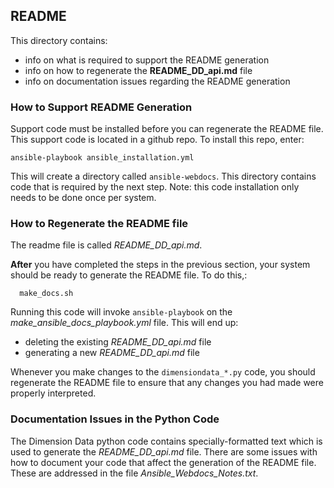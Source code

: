 
## README

This directory contains:
* info on what is required to support the README generation
* info on how to regenerate the **README_DD_api.md** file
* info on documentation issues regarding the README generation


### How to Support README Generation

Support code must be installed before you can regenerate the README file.  This support code is located in a github repo.  To install this repo, enter:
```
ansible-playbook ansible_installation.yml
```

This will create a directory called `ansible-webdocs`.  This directory contains code that is required by the next step.  Note: this code installation only needs to be done once per system.


### How to Regenerate the README file

The readme file is called *README_DD_api.md*.

**After** you have completed the steps in the previous section, your system should be ready to generate the README file.  To do this,:
```
  make_docs.sh
```
Running this code will invoke `ansible-playbook` on the *make_ansible_docs_playbook.yml* file.  This will end up:

* deleting the existing *README_DD_api.md* file
* generating a new *README_DD_api.md* file


Whenever you make changes to the `dimensiondata_*.py` code, you should regenerate the README file to ensure that any changes you had made were properly interpreted.


### Documentation Issues in the Python Code

The Dimension Data python code contains specially-formatted text which is used to generate the *README_DD_api.md* file.  There are some issues with how to document your code that affect the generation of the README file.  These are addressed in the file *Ansible_Webdocs_Notes.txt*.



